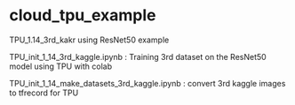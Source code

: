 # cloud_tpu_example

TPU_1.14_3rd_kakr using ResNet50 example

TPU_init_1_14_3rd_kaggle.ipynb
  : Training 3rd dataset on the ResNet50 model using TPU with colab
  
TPU_init_1_14_make_datasets_3rd_kaggle.ipynb
  : convert 3rd kaggle images to tfrecord for TPU
